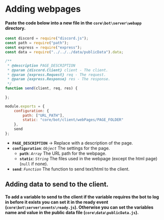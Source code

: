 # Adding webpages
#### Paste the code below into a new file in the `core\bot\server\webapp` directory.
```js
const discord = require("discord.js");
const path = require("path");
const express = require("express");
const data = require("../../../data/publicData").data;

/**
 * @description PAGE_DESCRIPTION
 * @param {discord.Client} client - The client.
 * @param {express.Request} req - The request.
 * @param {express.Response} res - The response.
 */
function send(client, req, res) {
    
};

module.exports = {
    configuration: {
        path: ["URL_PATH"],
        static: "core/bot/client/webPages/PAGE_FOLDER"
    },
    send
};
```
* **`PAGE_DESCRIPTION`** → Replace with a description of the page.
* **`configuration`**: *`Object`* The settings for the page.
    * **`path`**: *`Array`* The URL path for the webpage.
    * **`static`**: *`String`* The files used in the webpage (except the html page) (`null` if none).
* **`send`**: *`Function`* The function to send text/html to the client.
## Adding data to send to the client.
#### To add a variable to send to the client if the variable requires the bot to log in before it exists you can set it in the ready event (`core\bot\server\events\ready.js`). Otherwise you can set the variables name and value in the public data file (`core\data\publicData.js`).
